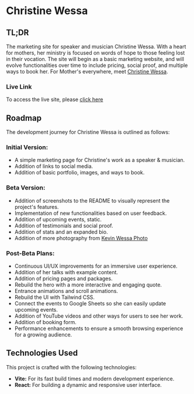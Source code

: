 # Christine Wessa

## TL;DR

The marketing site for speaker and musician Christine Wessa. With a heart for mothers, her ministry is focused on words of hope to those feeling lost in their vocation. The site will begin as a basic marketing website, and will evolve functionalities over time to include pricing, social proof, and multiple ways to book her. For Mother's everywhere, meet [Christine Wessa](https://www.christinewessa.com).

### Live Link

To access the live site, please [click here](https://www.christinewessa.com)

## Roadmap

The development journey for Christine Wessa is outlined as follows:

### Initial Version:

- A simple marketing page for Christine's work as a speaker & musician.
- Addition of links to social media.
- Addition of basic portfolio, images, and ways to book.

### Beta Version:

- Addition of screenshots to the README to visually represent the project's features.
- Implementation of new functionalities based on user feedback.
- Addition of upcoming events, static.
- Addition of testimonials and social proof.
- Addition of stats and an expanded bio.
- Addition of more photography from [Kevin Wessa Photo](https://www.kevinwessaphoto.com)

### Post-Beta Plans:

- Continuous UI/UX improvements for an immersive user experience.
- Addition of her talks with example content.
- Addition of pricing pages and packages.
- Rebuild the hero with a more interactive and engaging quote.
- Entrance animations and scroll animations.
- Rebuild the UI with Tailwind CSS.
- Connect the events to Google Sheets so she can easily update upcoming events.
- Addition of YouTube videos and other ways for users to see her work.
- Addition of booking form.
- Performance enhancements to ensure a smooth browsing experience for a growing audience.

## Technologies Used

This project is crafted with the following technologies:

- **Vite:** For its fast build times and modern development experience.
- **React:** For building a dynamic and responsive user interface.
